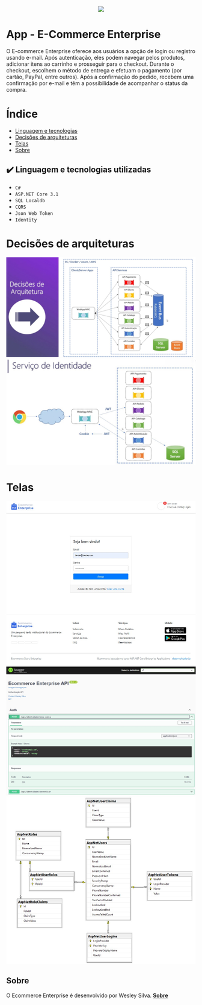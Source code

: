 <p align="center">
<img loading="lazy" src="http://img.shields.io/static/v1?label=STATUS&message=EM%20DESENVOLVIMENTO&color=GREEN&style=for-the-badge"/>
</p>

# App - E-Commerce Enterprise
O E-commerce Enterprise oferece aos usuários a opção de login ou registro usando e-mail. Após autenticação, eles podem navegar pelos produtos, adicionar itens ao carrinho e prosseguir para o checkout. Durante o checkout, escolhem o método de entrega e efetuam o pagamento (por cartão, PayPal, entre outros). Após a confirmação do pedido, recebem uma confirmação por e-mail e têm a possibilidade de acompanhar o status da compra.

# Índice 

* [Linguagem e tecnologias](#liguagem-tecnologias)
* [Decisões de arquiteturas](#decissoes)
* [Telas](#telas)
* [Sobre](#sobre)

<div id='liguagem-tecnologias'/>
  
## ✔️ Linguagem e tecnologias utilizadas

- ``C#``
- ``ASP.NET Core 3.1``
- ``SQL Localdb``
- ``CQRS``
- ``Json Web Token``
- ``Identity``

<div id='decissoes'/> 
  
# Decisões de arquiteturas
![Tela](https://github.com/Wesley-Silva/ECommerceEnterprise/blob/main/src/web/ECE.WebApp.MVC/wwwroot/images/Arquitetura.jpg)
![Tela](https://github.com/Wesley-Silva/ECommerceEnterprise/blob/main/src/web/ECE.WebApp.MVC/wwwroot/images/fluxo-autenticacao-webapp.jpg)

<div id='telas'/> 
  
# Telas
![Tela](https://github.com/Wesley-Silva/ECommerceEnterprise/blob/main/src/web/ECE.WebApp.MVC/wwwroot/images/login.jpg)
![Tela](https://github.com/Wesley-Silva/ECommerceEnterprise/blob/main/src/web/ECE.WebApp.MVC/wwwroot/images/api-identidade.jpg)
![Tela](https://github.com/Wesley-Silva/ECommerceEnterprise/blob/main/src/web/ECE.WebApp.MVC/wwwroot/images/diagrama-bd.jpg)


<div id='sobre'/>  
  
## Sobre

O Ecommerce Enterprise é desenvolvido por Wesley Silva. **[Sobre](https://wesleysilva.netlify.app/?target=_blank)**

